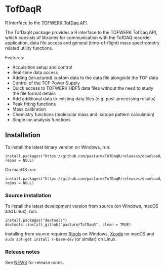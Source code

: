 # TofDaqR
R Interface to the [TOFWERK TofDaq API](https://www.tofwerk.com/software/tofdaq/).

The TofDaqR package provides a R interface to the TOFWERK TofDaq API, which consists of libraries for communication with the TofDAQ recorder application, data file access and general (time-of-flight) mass spectrometry related utility functions. 

Features:

* Acquisition setup and control
* Real-time data access
* Adding (structured) custom data to the data file alongside the TOF data
* Control of the TOF Power Supply
* Quick access to TOFWERK HDF5 data files without the need to study the file format details
* Add additional data to existing data files (e.g. post-processing results)
* Peak fitting functions
* Mass calibration
* Chemistry functions (molecular mass and isotope pattern calculation)
* Single ion analysis functions

## Installation
To install the latest binary version on Windows, run:
```
install.packages("https://github.com/pasturm/TofDaqR/releases/download/v0.3.8/TofDaqR_0.3.8.zip", repos = NULL)
```
On macOS run:
```
install.packages("https://github.com/pasturm/TofDaqR/releases/download/v0.3.8/TofDaqR_0.3.8.904.tgz", repos = NULL)
```

### Source installation
To install the latest development version from source (on Windows, macOS and Linux), run:
```
install.packages("devtools")
devtools::install_github("pasturm/TofDaqR", clean = TRUE)
```
Installing from source requires [Rtools](https://cran.r-project.org/bin/windows/Rtools/) on Windows,  [Xcode](https://developer.apple.com/xcode/) on macOS and `sudo apt-get install r-base-dev` (or similar) on Linux. 

### Release notes
See [NEWS](https://github.com/pasturm/TofDaqR/blob/master/NEWS.md) for release notes.
